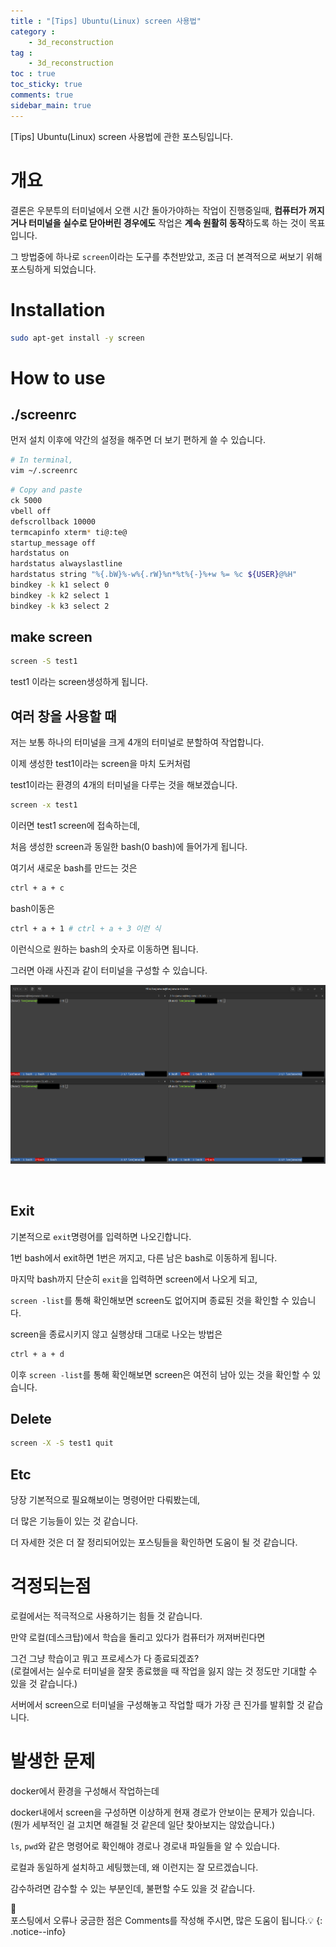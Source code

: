 ```yaml
---
title : "[Tips] Ubuntu(Linux) screen 사용법"
category :
    - 3d_reconstruction
tag :
    - 3d_reconstruction
toc : true
toc_sticky: true
comments: true
sidebar_main: true
---
```

[Tips] Ubuntu(Linux) screen 사용법에 관한 포스팅입니다.

# 개요
결론은 우분투의 터미널에서 오랜 시간 돌아가야하는 작업이 진행중일때, **컴퓨터가 꺼지거나 터미널을 실수로 닫아버린 경우에도** 작업은 **계속 원활히 동작**하도록 하는 것이 목표입니다.

그 방법중에 하나로 `screen`이라는 도구를 추천받았고, 조금 더 본격적으로 써보기 위해 포스팅하게 되었습니다.

# Installation
```bash
sudo apt-get install -y screen
```

# How to use
## ./screenrc
먼저 설치 이후에 약간의 설정을 해주면 더 보기 편하게 쓸 수 있습니다.
```bash
# In terminal,
vim ~/.screenrc
```
```bash
# Copy and paste
ck 5000
vbell off
defscrollback 10000
termcapinfo xterm* ti@:te@
startup_message off
hardstatus on
hardstatus alwayslastline
hardstatus string "%{.bW}%-w%{.rW}%n*%t%{-}%+w %= %c ${USER}@%H"
bindkey -k k1 select 0
bindkey -k k2 select 1
bindkey -k k3 select 2
```
## make screen
```bash
screen -S test1
```
test1 이라는 screen생성하게 됩니다.

## 여러 창을 사용할 때
저는 보통 하나의 터미널을 크게 4개의 터미널로 분할하여 작업합니다.

이제 생성한 test1이라는 screen을 마치 도커처럼

test1이라는 환경의 4개의 터미널을 다루는 것을 해보겠습니다.

```bash
screen -x test1
```
이러면 test1 screen에 접속하는데,

처음 생성한 screen과 동일한 bash(0 bash)에 들어가게 됩니다.

여기서 새로운 bash를 만드는 것은

```bash
ctrl + a + c
```
bash이동은
```bash
ctrl + a + 1 # ctrl + a + 3 이런 식
```
이런식으로 원하는 bash의 숫자로 이동하면 됩니다.

그러면 아래 사진과 같이 터미널을 구성할 수 있습니다.

<p align="center"><img src="/MyPDF/screen1.png" width = "800" ></p><br>

## Exit
기본적으로 `exit`명령어를 입력하면 나오긴합니다.

1번 bash에서 exit하면 1번은 꺼지고, 다른 남은 bash로 이동하게 됩니다.

마지막 bash까지 단순히 `exit`을 입력하면 screen에서 나오게 되고,

`screen -list`를 통해 확인해보면 screen도 없어지며 종료된 것을 확인할 수 있습니다.

screen을 종료시키지 않고 실행상태 그대로 나오는 방법은

```bash
ctrl + a + d
```
이후 `screen -list`를 통해 확인해보면 screen은 여전히 남아 있는 것을 확인할 수 있습니다.

## Delete
```bash
screen -X -S test1 quit
```

## Etc
당장 기본적으로 필요해보이는 명령어만 다뤄봤는데,

더 많은 기능들이 있는 것 같습니다.

더 자세한 것은 더 잘 정리되어있는 포스팅들을 확인하면 도움이 될 것 같습니다.

# 걱정되는점
로컬에서는 적극적으로 사용하기는 힘들 것 같습니다.

만약 로컬(데스크탑)에서 학습을 돌리고 있다가 컴퓨터가 꺼져버린다면

그건 그냥 학습이고 뭐고 프로세스가 다 종료되겠죠?<br>
(로컬에서는 실수로 터미널을 잘못 종료했을 때 작업을 잃지 않는 것 정도만 기대할 수 있을 것 같습니다.)

서버에서 screen으로 터미널을 구성해놓고 작업할 때가 가장 큰 진가를 발휘할 것 같습니다.

# 발생한 문제
docker에서 환경을 구성해서 작업하는데

docker내에서 screen을 구성하면 이상하게 현재 경로가 안보이는 문제가 있습니다.<br>
(뭔가 세부적인 걸 고치면 해결될 것 같은데 일단 찾아보지는 않았습니다.)

`ls`, `pwd`와 같은 명령어로 확인해야 경로나 경로내 파일들을 알 수 있습니다.

로컬과 동일하게 설치하고 세팅했는데, 왜 이런지는 잘 모르겠습니다.

감수하려면 감수할 수 있는 부분인데, 불편할 수도 있을 것 같습니다.

📣<br>
포스팅에서 오류나 궁금한 점은 Comments를 작성해 주시면, 많은 도움이 됩니다.💡
{: .notice--info}